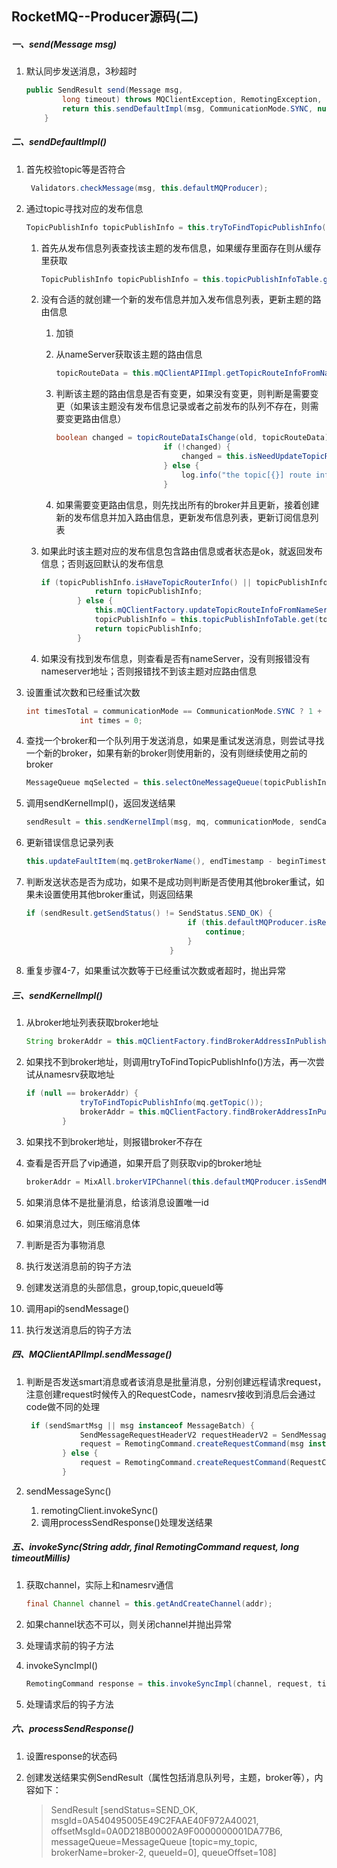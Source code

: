 ## RocketMQ--Producer源码(二)

##### 一、send(Message msg)

1. 默认同步发送消息，3秒超时

   ```java
   public SendResult send(Message msg,
           long timeout) throws MQClientException, RemotingException, MQBrokerException, InterruptedException {
           return this.sendDefaultImpl(msg, CommunicationMode.SYNC, null, timeout);
       }
   ```

##### 二、sendDefaultImpl()

1. 首先校验topic等是否符合

   ```java
    Validators.checkMessage(msg, this.defaultMQProducer);
   ```

2. 通过topic寻找对应的发布信息

   ```java
   TopicPublishInfo topicPublishInfo = this.tryToFindTopicPublishInfo(msg.getTopic());
   ```

   1. 首先从发布信息列表查找该主题的发布信息，如果缓存里面存在则从缓存里获取

      ```java
      TopicPublishInfo topicPublishInfo = this.topicPublishInfoTable.get(topic);
      ```

   2. 没有合适的就创建一个新的发布信息并加入发布信息列表，更新主题的路由信息
      1. 加锁

      2. 从nameServer获取该主题的路由信息

         ```java
         topicRouteData = this.mQClientAPIImpl.getTopicRouteInfoFromNameServer(topic, 1000 * 3);
         ```

      3. 判断该主题的路由信息是否有变更，如果没有变更，则判断是需要变更（如果该主题没有发布信息记录或者之前发布的队列不存在，则需要变更路由信息）

         ```java
         boolean changed = topicRouteDataIsChange(old, topicRouteData);
                                 if (!changed) {
                                     changed = this.isNeedUpdateTopicRouteInfo(topic);
                                 } else {
                                     log.info("the topic[{}] route info changed, old[{}] ,new[{}]", topic, old, topicRouteData);
                                 }
         ```

      4. 如果需要变更路由信息，则先找出所有的broker并且更新，接着创建新的发布信息并加入路由信息，更新发布信息列表，更新订阅信息列表

   3. 如果此时该主题对应的发布信息包含路由信息或者状态是ok，就返回发布信息；否则返回默认的发布信息

      ```java
      if (topicPublishInfo.isHaveTopicRouterInfo() || topicPublishInfo.ok()) {
                  return topicPublishInfo;
              } else {
                  this.mQClientFactory.updateTopicRouteInfoFromNameServer(topic, true, this.defaultMQProducer);
                  topicPublishInfo = this.topicPublishInfoTable.get(topic);
                  return topicPublishInfo;
              }
      ```

   4. 如果没有找到发布信息，则查看是否有nameServer，没有则报错没有nameserver地址；否则报错找不到该主题对应路由信息

3. 设置重试次数和已经重试次数

   ```java
   int timesTotal = communicationMode == CommunicationMode.SYNC ? 1 + this.defaultMQProducer.getRetryTimesWhenSendFailed() : 1;
               int times = 0;
   ```

4. 查找一个broker和一个队列用于发送消息，如果是重试发送消息，则尝试寻找一个新的broker，如果有新的broker则使用新的，没有则继续使用之前的broker

   ```java
   MessageQueue mqSelected = this.selectOneMessageQueue(topicPublishInfo, lastBrokerName);
   ```

5. 调用sendKernelImpl()，返回发送结果

   ```java
   sendResult = this.sendKernelImpl(msg, mq, communicationMode, sendCallback, topicPublishInfo, timeout - costTime);
   ```

6. 更新错误信息记录列表

   ```java
   this.updateFaultItem(mq.getBrokerName(), endTimestamp - beginTimestampPrev, false);
   ```

7. 判断发送状态是否为成功，如果不是成功则判断是否使用其他broker重试，如果未设置使用其他broker重试，则返回结果

   ```java
   if (sendResult.getSendStatus() != SendStatus.SEND_OK) {
                                       if (this.defaultMQProducer.isRetryAnotherBrokerWhenNotStoreOK()) {
                                           continue;
                                       }
                                   }
   ```

8. 重复步骤4-7，如果重试次数等于已经重试次数或者超时，抛出异常

##### 三、sendKernelImpl()

1. 从broker地址列表获取broker地址

   ```java
   String brokerAddr = this.mQClientFactory.findBrokerAddressInPublish(mq.getBrokerName());
   ```

2. 如果找不到broker地址，则调用tryToFindTopicPublishInfo()方法，再一次尝试从namesrv获取地址

   ```java
   if (null == brokerAddr) {
               tryToFindTopicPublishInfo(mq.getTopic());
               brokerAddr = this.mQClientFactory.findBrokerAddressInPublish(mq.getBrokerName());
           }
   ```

3. 如果找不到broker地址，则报错broker不存在

4. 查看是否开启了vip通道，如果开启了则获取vip的broker地址

   ```java
   brokerAddr = MixAll.brokerVIPChannel(this.defaultMQProducer.isSendMessageWithVIPChannel(), brokerAddr);
   ```

5. 如果消息体不是批量消息，给该消息设置唯一id

6. 如果消息过大，则压缩消息体

7. 判断是否为事物消息

8. 执行发送消息前的钩子方法

9. 创建发送消息的头部信息，group,topic,queueId等

10. 调用api的sendMessage()

11. 执行发送消息后的钩子方法

##### 四、MQClientAPIImpl.sendMessage()

1. 判断是否发送smart消息或者该消息是批量消息，分别创建远程请求request，注意创建request时候传入的RequestCode，namesrv接收到消息后会通过code做不同的处理

   ```java
    if (sendSmartMsg || msg instanceof MessageBatch) {
               SendMessageRequestHeaderV2 requestHeaderV2 = SendMessageRequestHeaderV2.createSendMessageRequestHeaderV2(requestHeader);
               request = RemotingCommand.createRequestCommand(msg instanceof MessageBatch ? RequestCode.SEND_BATCH_MESSAGE : RequestCode.SEND_MESSAGE_V2, requestHeaderV2);
           } else {
               request = RemotingCommand.createRequestCommand(RequestCode.SEND_MESSAGE, requestHeader);
           }
   ```

2. sendMessageSync()

   1. remotingClient.invokeSync()
   2. 调用processSendResponse()处理发送结果

##### 五、invokeSync(String addr, final RemotingCommand request, long timeoutMillis)

1. 获取channel，实际上和namesrv通信

   ```java
   final Channel channel = this.getAndCreateChannel(addr);
   ```

2. 如果channel状态不可以，则关闭channel并抛出异常

3. 处理请求前的钩子方法

4. invokeSyncImpl()

   ```java
   RemotingCommand response = this.invokeSyncImpl(channel, request, timeoutMillis - costTime);
   ```

5. 处理请求后的钩子方法

##### 六、processSendResponse()

1. 设置response的状态码

2. 创建发送结果实例SendResult（属性包括消息队列号，主题，broker等），内容如下：

   > SendResult [sendStatus=SEND_OK, msgId=0A540495005E49C2FAAE40F972A40021, offsetMsgId=0A0D218B00002A9F0000000001DA77B6, messageQueue=MessageQueue [topic=my_topic, brokerName=broker-2, queueId=0], queueOffset=108]